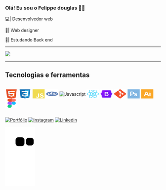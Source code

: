 ### Olá! Eu sou o Felippe douglas 🙋‍♂️

<div>
    <p>💻| Desenvolvedor web</p>
    <p>🎨| Web designer</p>
    <p>📖| Estudando Back end</p>
</div>

<hr>

<a href="https://github.com/Felippedouglas/Felippedouglas">
    <img height="162em" src="https://github-readme-stats.vercel.app/api/top-langs/?username=felippedouglas&layout=compact&langs_count=7&theme=dark"/>
</a>

<hr>

## Tecnologias e ferramentas
<div style="display: inline_block"><br>
        <img title="HTML5" align="center" alt="HTML" height="30" width="40" src="https://raw.githubusercontent.com/devicons/devicon/master/icons/html5/html5-original.svg">
        <img title="CSS3" align="center" alt="CSS" height="30" width="40" src="https://raw.githubusercontent.com/devicons/devicon/master/icons/css3/css3-original.svg">
        <img title="Javascript" align="center" alt="Javascript" height="30" width="40" src="https://raw.githubusercontent.com/devicons/devicon/master/icons/javascript/javascript-plain.svg">
        <img title="PHP" align="center" alt="Javascript" height="30" width="40" src="https://raw.githubusercontent.com/devicons/devicon/master/icons/php/php-plain.svg">
        <img title="MySql" align="center" alt="Javascript" height="30" width="40" src="https://cdn.jsdelivr.net/gh/devicons/devicon/icons/mysql/mysql-original-wordmark.svg">
        <img title="React" align="center" alt="React" height="30" width="40" src="https://raw.githubusercontent.com/devicons/devicon/master/icons/react/react-original.svg">
        <img title="Bootstrap" align="center" alt="React" height="30" width="40" src="https://raw.githubusercontent.com/devicons/devicon/master/icons/bootstrap/bootstrap-original.svg">
        <img title="Git" align="center" alt="React" height="30" width="40" src="https://raw.githubusercontent.com/devicons/devicon/master/icons/git/git-original.svg">
        <img title="Photoshop" align="center" alt="React" height="30" width="40" src="https://raw.githubusercontent.com/devicons/devicon/master/icons/photoshop/photoshop-plain.svg">
        <img title="Illustrator" align="center" alt="React" height="30" width="40" src="https://raw.githubusercontent.com/devicons/devicon/master/icons/illustrator/illustrator-plain.svg">
        <img title="Figma" align="center" alt="React" height="30" width="40" src="https://raw.githubusercontent.com/devicons/devicon/master/icons/figma/figma-original.svg">
</div><br>

[![Portfólio](https://img.shields.io/website?label=Felippedouglas.tech&style=for-the-badge&url=https://felippedouglas.tech/)](https://felippedouglas.tech)
[![Instagram](https://img.shields.io/badge/Instagram-E4405F?style=for-the-badge&logo=instagram&logoColor=white)](https://instagram.com)
[![Linkedin](https://img.shields.io/badge/LinkedIn-0077B5?style=for-the-badge&logo=linkedin&logoColor=white)](https://www.linkedin.com/in/felippe-douglas-01956321b/)

![Snake animation](https://github.com/felippedouglas/felippedouglas/blob/output/github-contribution-grid-snake.svg)
